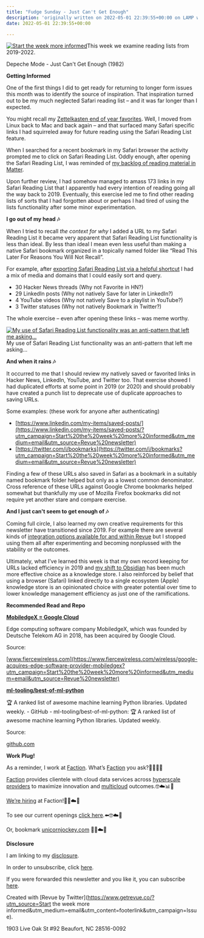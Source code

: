 ```yaml
---
title: "Fudge Sunday - Just Can't Get Enough"
description: 'originally written on 2022-05-01 22:39:55+00:00 on LAMP with vi, WordPress, Jekyll, Gatsby Cloud, Netlify, Revue, Substack, or Buttondown'
date: 2022-05-01 22:39:55+00:00

---
```


[![Start the week more informed](https://bucketeer-e05bbc84-baa3-437e-9518-adb32be77984.s3.amazonaws.com/public/images/d3c453e5-6aaa-4420-9857-cf088826ce8c_1200x115.png "Start the week more informed")](https://substackcdn.com/image/fetch/f_auto,q_auto:good,fl_progressive:steep/https%3A%2F%2Fbucketeer-e05bbc84-baa3-437e-9518-adb32be77984.s3.amazonaws.com%2Fpublic%2Fimages%2Fd3c453e5-6aaa-4420-9857-cf088826ce8c_1200x115.png)This week we examine reading lists from 2019-2022.

Depeche Mode - Just Can't Get Enough (1982)

 **Getting Informed**

One of the first things I did to get ready for returning to longer form issues this month was to identify the source of inspiration. That inspiration turned out to be my much neglected Safari reading list – and it was far longer than I expected.

You might recall my [Zettelkasten end of year favorites](https://sunday.fudge.org/issues/fudge-sunday-zettelkasten-end-of-year-favorites-930157?utm_campaign=Start%20the%20week%20more%20informed&utm_medium=email&utm_source=Revue%20newsletter). Well, I moved from Linux back to Mac and back again – and that surfaced many Safari specific links I had squirreled away for future reading using the Safari Reading List feature.

When I searched for a recent bookmark in my Safari browser the activity prompted me to click on Safari Reading List. Oddly enough, after opening the Safari Reading List, I was reminded of [my backlog of reading material in Matter](https://sunday.fudge.org/issues/fudge-sunday-twitter-matter-and-data-driven-journalism-836999?utm_campaign=Start%20the%20week%20more%20informed&utm_medium=email&utm_source=Revue%20newsletter).

Upon further review, I had somehow managed to amass 173 links in my Safari Reading List that I apparently had every intention of reading going all the way back to 2019. Eventually, this exercise led me to find other reading lists of sorts that I had forgotten about or perhaps I had tired of using the lists functionality after some minor experimentation.

 **I go out of my head 🎶**

When I tried to recall *the context for why* I added a URL to my Safari Reading List it became very apparent that Safari Reading List functionality is less than ideal. By less than ideal I mean even less useful than making a native Safari bookmark organized in a topically named folder like “Read This Later For Reasons You Will Not Recall”.

For example, after [exporting Safari Reading List via a helpful shortcut](https://www.macstories.net/mac/exporting-links-from-safari-reading-list-via-shortcuts-for-mac/?utm_campaign=Start%20the%20week%20more%20informed&utm_medium=email&utm_source=Revue%20newsletter) I had a mix of media and domains that I could easily sort and query.

* 30 Hacker News threads (Why not Favorite in HN?)
* 29 LinkedIn posts (Why not natively Save for later in LinkedIn?)
* 4 YouTube videos (Why not natively Save to a playlist in YouTube?)
* 3 Twitter statuses (Why not natively Bookmark in Twitter?)

The whole exercise – even after opening these links – was meme worthy.

[![My use of Safari Reading List functionality was an anti-pattern that left me asking...](https://bucketeer-e05bbc84-baa3-437e-9518-adb32be77984.s3.amazonaws.com/public/images/e1400e6a-75b3-497b-94b7-c80eca072099_498x267.gif "My use of Safari Reading List functionality was an anti-pattern that left me asking...")](https://substackcdn.com/image/fetch/f_auto,q_auto:good,fl_progressive:steep/https%3A%2F%2Fbucketeer-e05bbc84-baa3-437e-9518-adb32be77984.s3.amazonaws.com%2Fpublic%2Fimages%2Fe1400e6a-75b3-497b-94b7-c80eca072099_498x267.gif)My use of Safari Reading List functionality was an anti-pattern that left me asking...

 **And when it rains 🎶**

It occurred to me that I should review my natively saved or favorited links in Hacker News, LinkedIn, YouTube, and Twitter too. That exercise showed I had duplicated efforts at some point in 2019 (or 2020) and should probably have created a punch list to deprecate use of duplicate approaches to saving URLs.

Some examples: (these work for anyone after authenticating)

* [https://www.linkedin.com/my-items/saved-posts/](https://www.linkedin.com/my-items/saved-posts/?utm_campaign=Start%20the%20week%20more%20informed&utm_medium=email&utm_source=Revue%20newsletter)
* [https://twitter.com/i/bookmarks](https://twitter.com/i/bookmarks?utm_campaign=Start%20the%20week%20more%20informed&utm_medium=email&utm_source=Revue%20newsletter)

Finding a few of these URLs also saved in Safari as a bookmark in a suitably named bookmark folder helped but only as a lowest common denominator. Cross reference of these URLs against Google Chrome bookmarks helped somewhat but thankfully my use of Mozilla Firefox bookmarks did not require yet another stare and compare exercise.

 **And I just can't seem to get enough of 🎶**

Coming full circle, I also learned my own creative requirements for this newsletter have transitioned since 2019. For example there are several kinds of [integration options available for and within Revue](https://www.getrevue.co/app/integrations?utm_campaign=Start%20the%20week%20more%20informed&utm_medium=email&utm_source=Revue%20newsletter) but I stopped using them all after experimenting and becoming nonplussed with the stability or the outcomes.

Ultimately, what I’ve learned this week is that my own record keeping for URLs lacked efficiency in 2019 and [my shift to Obsidian](https://sunday.fudge.org/issues/fudge-sunday-zettelkasten-end-of-year-favorites-930157?utm_campaign=Start%20the%20week%20more%20informed&utm_medium=email&utm_source=Revue%20newsletter) has been much more effective choice as a knowledge store. I also reinforced by belief that using a browser (Safari) linked directly to a single ecosystem (Apple) knowledge store is an opinionated choice with greater potential over time to lower knowledge management efficiency as just one of the ramifications.

 **Recommended Read and Repo**

**[MobiledgeX = Google Cloud](https://www.fiercewireless.com/wireless/google-acquires-edge-software-provider-mobiledgex?utm_campaign=Start%20the%20week%20more%20informed&utm_medium=email&utm_source=Revue%20newsletter)**

Edge computing software company MobiledgeX, which was founded by Deutsche Telekom AG in 2018, has been acquired by Google Cloud.

Source:

[www.fiercewireless.com](https://www.fiercewireless.com/wireless/google-acquires-edge-software-provider-mobiledgex?utm_campaign=Start%20the%20week%20more%20informed&utm_medium=email&utm_source=Revue%20newsletter)

**[ml-tooling/best-of-ml-python](https://github.com/ml-tooling/best-of-ml-python?utm_campaign=Start%20the%20week%20more%20informed&utm_medium=email&utm_source=Revue%20newsletter)**

🏆 A ranked list of awesome machine learning Python libraries. Updated weekly. - GitHub - ml-tooling/best-of-ml-python: 🏆 A ranked list of awesome machine learning Python libraries. Updated weekly.

Source:

[github.com](https://github.com/ml-tooling/best-of-ml-python?utm_campaign=Start%20the%20week%20more%20informed&utm_medium=email&utm_source=Revue%20newsletter)

 **Work Plug!**

As a reminder, I work at [Faction](https://www.factioninc.com/solutions/multi-cloud-data-services/?utm_campaign=sunday.fudge.org&utm_medium=email&utm_source=Revue%20newsletter). What’s [Faction](https://www.factioninc.com/solutions/multi-cloud-data-services/?utm_campaign=sunday.fudge.org&utm_medium=email&utm_source=Revue%20newsletter) you ask?🤔🤔🤔🤔

[Faction](https://www.factioninc.com/solutions/multi-cloud-data-services/?utm_campaign=sunday.fudge.org&utm_medium=email&utm_source=Revue%20newsletter) provides clientele with cloud data services across [hyperscale providers](https://www.factioninc.com/solutions/multi-cloud-data-services/?utm_campaign=sunday.fudge.org&utm_medium=email&utm_source=Revue%20newsletter) to maximize innovation and [multicloud](https://www.factioninc.com/solutions/multi-cloud-data-services/?utm_campaign=sunday.fudge.org&utm_medium=email&utm_source=Revue%20newsletter) outcomes.🤓☁️📊🚀

[We’re hiring](https://grnh.se/66f4d22d4us?utm_campaign=sunday.fudge.org&utm_medium=email&utm_source=Revue%20newsletter) at Faction!🎉🤓☁️🚀

To see our current openings [click here](https://grnh.se/66f4d22d4us?utm_campaign=sunday.fudge.org&utm_medium=email&utm_source=Revue%20newsletter).⬅️🤓☁️🚀

Or, bookmark [unicornjockey.com](http://unicornjockey.com/?utm_campaign=Fudge%20Sunday%20%F0%9F%A4%94%F0%9F%92%A1%F0%9F%A4%AF%F0%9F%A4%93&utm_medium=email&utm_source=Revue%20newsletter) 🦄🤓☁️🚀

 **Disclosure**

I am linking to my [disclosure](https://jaycuthrell.com/disclosure/?utm_campaign=sunday.fudge.org&utm_medium=email&utm_source=Revue%20newsletter).

In order to unsubscribe, click [here](#).

If you were forwarded this newsletter and you like it, you can subscribe [here](https://sunday.fudge.org/?utm_campaign=Issue&utm_content=forwarded&utm_medium=email&utm_source=Start+the+week+more+informed).

Created with [Revue by Twitter](https://www.getrevue.co/?utm_source=Start the week more informed&utm_medium=email&utm_content=footerlink&utm_campaign=Issue).

1903 Live Oak St #92 Beaufort, NC 28516-0092

